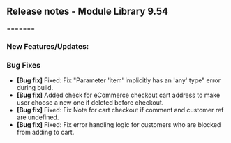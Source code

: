 
## Release notes - Module Library 9.54
=======

### New Features/Updates:

### Bug Fixes

* **[Bug fix]** Fixed: Fix "Parameter 'item' implicitly has an 'any' type" error during build.
* **[Bug fix]** Added check for eCommerce checkout cart address to make user choose a new one if deleted before checkout.
* **[Bug fix]** Fixed: Fix Note for cart checkout if comment and customer ref are undefined.
* **[Bug fix]** Fixed: Fix error handling logic for customers who are blocked from adding to cart.
